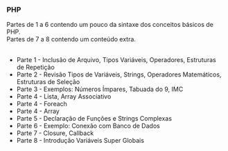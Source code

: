 ### PHP
Partes de 1 a 6 contendo um pouco da sintaxe dos conceitos básicos de PHP.<br/>
Partes de 7 a 8 contendo um conteúdo extra.<br/>
<br/>
* Parte 1 - Inclusão de Arquivo, Tipos Variáveis, Operadores, Estruturas de Repetição <br/>
* Parte 2 - Revisão Tipos de Variáveis, Strings, Operadores Matemáticos, Estruturas de Seleção <br/>
* Parte 3 - Exemplos: Números Ímpares, Tabuada do 9, IMC <br/>
* Parte 4 - Lista, Array Associativo <br/>
* Parte 4 - Foreach <br/>
* Parte 4 - Array <br/>
* Parte 5 - Declaração de Funções e Strings Complexas <br/>
* Parte 6 - Exemplo: Conexão com Banco de Dados <br/>
* Parte 7 - Closure, Callback <br/>
* Parte 8 - Introdução Variáveis Super Globais <br/>